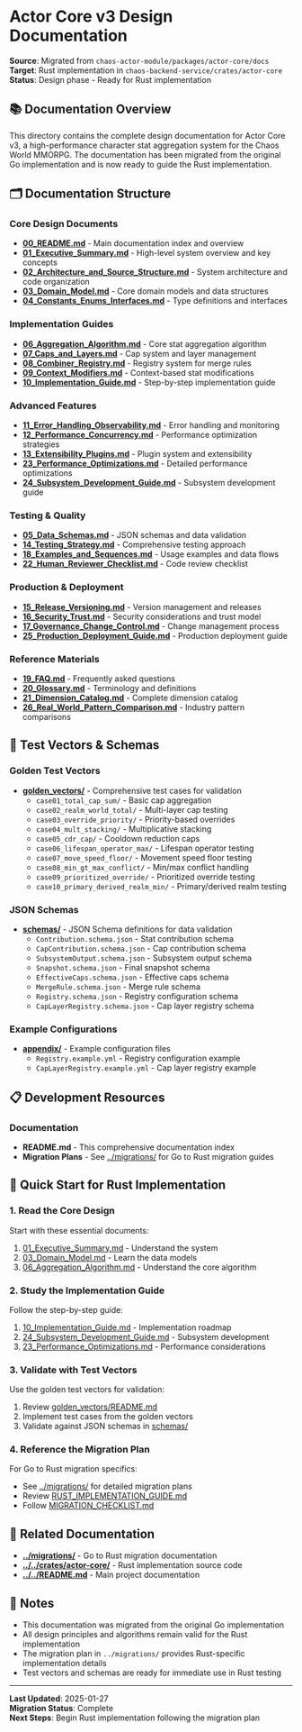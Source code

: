 # Actor Core v3 Design Documentation

**Source**: Migrated from `chaos-actor-module/packages/actor-core/docs`  
**Target**: Rust implementation in `chaos-backend-service/crates/actor-core`  
**Status**: Design phase - Ready for Rust implementation  

## 📚 Documentation Overview

This directory contains the complete design documentation for Actor Core v3, a high-performance character stat aggregation system for the Chaos World MMORPG. The documentation has been migrated from the original Go implementation and is now ready to guide the Rust implementation.

## 🗂️ Documentation Structure

### Core Design Documents
- **[00_README.md](00_README.md)** - Main documentation index and overview
- **[01_Executive_Summary.md](01_Executive_Summary.md)** - High-level system overview and key concepts
- **[02_Architecture_and_Source_Structure.md](02_Architecture_and_Source_Structure.md)** - System architecture and code organization
- **[03_Domain_Model.md](03_Domain_Model.md)** - Core domain models and data structures
- **[04_Constants_Enums_Interfaces.md](04_Constants_Enums_Interfaces.md)** - Type definitions and interfaces

### Implementation Guides
- **[06_Aggregation_Algorithm.md](06_Aggregation_Algorithm.md)** - Core stat aggregation algorithm
- **[07_Caps_and_Layers.md](07_Caps_and_Layers.md)** - Cap system and layer management
- **[08_Combiner_Registry.md](08_Combiner_Registry.md)** - Registry system for merge rules
- **[09_Context_Modifiers.md](09_Context_Modifiers.md)** - Context-based stat modifications
- **[10_Implementation_Guide.md](10_Implementation_Guide.md)** - Step-by-step implementation guide

### Advanced Features
- **[11_Error_Handling_Observability.md](11_Error_Handling_Observability.md)** - Error handling and monitoring
- **[12_Performance_Concurrency.md](12_Performance_Concurrency.md)** - Performance optimization strategies
- **[13_Extensibility_Plugins.md](13_Extensibility_Plugins.md)** - Plugin system and extensibility
- **[23_Performance_Optimizations.md](23_Performance_Optimizations.md)** - Detailed performance optimizations
- **[24_Subsystem_Development_Guide.md](24_Subsystem_Development_Guide.md)** - Subsystem development guide

### Testing & Quality
- **[05_Data_Schemas.md](05_Data_Schemas.md)** - JSON schemas and data validation
- **[14_Testing_Strategy.md](14_Testing_Strategy.md)** - Comprehensive testing approach
- **[18_Examples_and_Sequences.md](18_Examples_and_Sequences.md)** - Usage examples and data flows
- **[22_Human_Reviewer_Checklist.md](22_Human_Reviewer_Checklist.md)** - Code review checklist

### Production & Deployment
- **[15_Release_Versioning.md](15_Release_Versioning.md)** - Version management and releases
- **[16_Security_Trust.md](16_Security_Trust.md)** - Security considerations and trust model
- **[17_Governance_Change_Control.md](17_Governance_Change_Control.md)** - Change management process
- **[25_Production_Deployment_Guide.md](25_Production_Deployment_Guide.md)** - Production deployment guide

### Reference Materials
- **[19_FAQ.md](19_FAQ.md)** - Frequently asked questions
- **[20_Glossary.md](20_Glossary.md)** - Terminology and definitions
- **[21_Dimension_Catalog.md](21_Dimension_Catalog.md)** - Complete dimension catalog
- **[26_Real_World_Pattern_Comparison.md](26_Real_World_Pattern_Comparison.md)** - Industry pattern comparisons

## 🧪 Test Vectors & Schemas

### Golden Test Vectors
- **[golden_vectors/](golden_vectors/)** - Comprehensive test cases for validation
  - `case01_total_cap_sum/` - Basic cap aggregation
  - `case02_realm_world_total/` - Multi-layer cap testing
  - `case03_override_priority/` - Priority-based overrides
  - `case04_mult_stacking/` - Multiplicative stacking
  - `case05_cdr_cap/` - Cooldown reduction caps
  - `case06_lifespan_operator_max/` - Lifespan operator testing
  - `case07_move_speed_floor/` - Movement speed floor testing
  - `case08_min_gt_max_conflict/` - Min/max conflict handling
  - `case09_prioritized_override/` - Prioritized override testing
  - `case10_primary_derived_realm_min/` - Primary/derived realm testing

### JSON Schemas
- **[schemas/](schemas/)** - JSON Schema definitions for data validation
  - `Contribution.schema.json` - Stat contribution schema
  - `CapContribution.schema.json` - Cap contribution schema
  - `SubsystemOutput.schema.json` - Subsystem output schema
  - `Snapshot.schema.json` - Final snapshot schema
  - `EffectiveCaps.schema.json` - Effective caps schema
  - `MergeRule.schema.json` - Merge rule schema
  - `Registry.schema.json` - Registry configuration schema
  - `CapLayerRegistry.schema.json` - Cap layer registry schema

### Example Configurations
- **[appendix/](appendix/)** - Example configuration files
  - `Registry.example.yml` - Registry configuration example
  - `CapLayerRegistry.example.yml` - Cap layer registry example

## 📋 Development Resources

### Documentation
- **README.md** - This comprehensive documentation index
- **Migration Plans** - See [../migrations/](../migrations/) for Go to Rust migration guides

## 🚀 Quick Start for Rust Implementation

### 1. Read the Core Design
Start with these essential documents:
1. [01_Executive_Summary.md](01_Executive_Summary.md) - Understand the system
2. [03_Domain_Model.md](03_Domain_Model.md) - Learn the data models
3. [06_Aggregation_Algorithm.md](06_Aggregation_Algorithm.md) - Understand the core algorithm

### 2. Study the Implementation Guide
Follow the step-by-step guide:
1. [10_Implementation_Guide.md](10_Implementation_Guide.md) - Implementation roadmap
2. [24_Subsystem_Development_Guide.md](24_Subsystem_Development_Guide.md) - Subsystem development
3. [23_Performance_Optimizations.md](23_Performance_Optimizations.md) - Performance considerations

### 3. Validate with Test Vectors
Use the golden test vectors for validation:
1. Review [golden_vectors/README.md](golden_vectors/README.md)
2. Implement test cases from the golden vectors
3. Validate against JSON schemas in [schemas/](schemas/)

### 4. Reference the Migration Plan
For Go to Rust migration specifics:
- See [../migrations/](../migrations/) for detailed migration plans
- Review [RUST_IMPLEMENTATION_GUIDE.md](../migrations/RUST_IMPLEMENTATION_GUIDE.md)
- Follow [MIGRATION_CHECKLIST.md](../migrations/MIGRATION_CHECKLIST.md)

## 🔗 Related Documentation

- **[../migrations/](../migrations/)** - Go to Rust migration documentation
- **[../../crates/actor-core/](../../crates/actor-core/)** - Rust implementation source code
- **[../../README.md](../../README.md)** - Main project documentation

## 📝 Notes

- This documentation was migrated from the original Go implementation
- All design principles and algorithms remain valid for the Rust implementation
- The migration plan in `../migrations/` provides Rust-specific implementation details
- Test vectors and schemas are ready for immediate use in Rust testing

---

**Last Updated**: 2025-01-27  
**Migration Status**: Complete  
**Next Steps**: Begin Rust implementation following the migration plan
